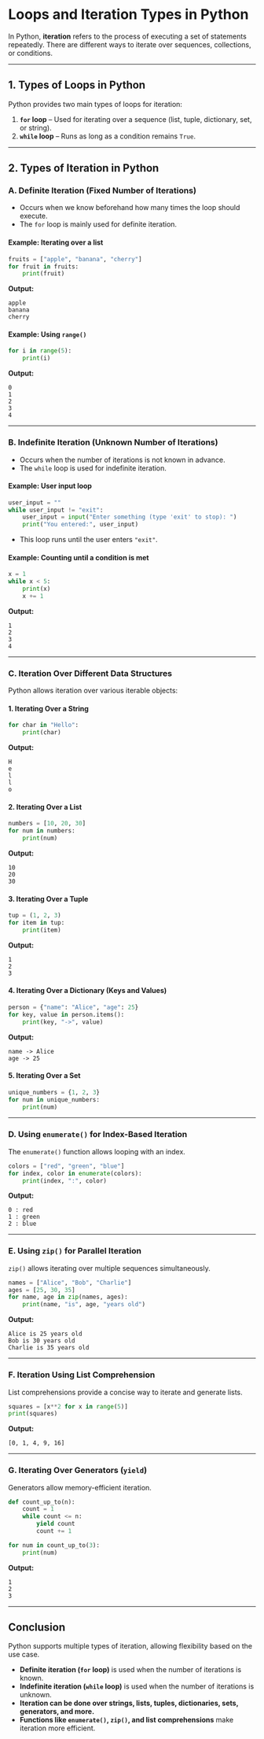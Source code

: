 # **Loops and Iteration Types in Python**  

In Python, **iteration** refers to the process of executing a set of statements repeatedly. There are different ways to iterate over sequences, collections, or conditions.  

---

## **1. Types of Loops in Python**
Python provides two main types of loops for iteration:  

1. **`for` loop** – Used for iterating over a sequence (list, tuple, dictionary, set, or string).  
2. **`while` loop** – Runs as long as a condition remains `True`.  

---

## **2. Types of Iteration in Python**  

### **A. Definite Iteration (Fixed Number of Iterations)**
- Occurs when we know beforehand how many times the loop should execute.
- The `for` loop is mainly used for definite iteration.  

#### **Example:** Iterating over a list  
```python
fruits = ["apple", "banana", "cherry"]
for fruit in fruits:
    print(fruit)
```
**Output:**  
```
apple  
banana  
cherry  
```

#### **Example:** Using `range()`  
```python
for i in range(5):
    print(i)
```
**Output:**  
```
0  
1  
2  
3  
4  
```

---

### **B. Indefinite Iteration (Unknown Number of Iterations)**
- Occurs when the number of iterations is not known in advance.
- The `while` loop is used for indefinite iteration.  

#### **Example:** User input loop  
```python
user_input = ""
while user_input != "exit":
    user_input = input("Enter something (type 'exit' to stop): ")
    print("You entered:", user_input)
```
- This loop runs until the user enters `"exit"`.

#### **Example:** Counting until a condition is met  
```python
x = 1
while x < 5:
    print(x)
    x += 1
```
**Output:**  
```
1  
2  
3  
4  
```

---

### **C. Iteration Over Different Data Structures**
Python allows iteration over various iterable objects:  

#### **1. Iterating Over a String**  
```python
for char in "Hello":
    print(char)
```
**Output:**  
```
H  
e  
l  
l  
o  
```

#### **2. Iterating Over a List**  
```python
numbers = [10, 20, 30]
for num in numbers:
    print(num)
```
**Output:**  
```
10  
20  
30  
```

#### **3. Iterating Over a Tuple**  
```python
tup = (1, 2, 3)
for item in tup:
    print(item)
```
**Output:**  
```
1  
2  
3  
```

#### **4. Iterating Over a Dictionary (Keys and Values)**  
```python
person = {"name": "Alice", "age": 25}
for key, value in person.items():
    print(key, "->", value)
```
**Output:**  
```
name -> Alice  
age -> 25  
```

#### **5. Iterating Over a Set**  
```python
unique_numbers = {1, 2, 3}
for num in unique_numbers:
    print(num)
```

---

### **D. Using `enumerate()` for Index-Based Iteration**
The `enumerate()` function allows looping with an index.  

```python
colors = ["red", "green", "blue"]
for index, color in enumerate(colors):
    print(index, ":", color)
```
**Output:**  
```
0 : red  
1 : green  
2 : blue  
```

---

### **E. Using `zip()` for Parallel Iteration**
`zip()` allows iterating over multiple sequences simultaneously.  

```python
names = ["Alice", "Bob", "Charlie"]
ages = [25, 30, 35]
for name, age in zip(names, ages):
    print(name, "is", age, "years old")
```
**Output:**  
```
Alice is 25 years old  
Bob is 30 years old  
Charlie is 35 years old  
```

---

### **F. Iteration Using List Comprehension**
List comprehensions provide a concise way to iterate and generate lists.  

```python
squares = [x**2 for x in range(5)]
print(squares)
```
**Output:**  
```
[0, 1, 4, 9, 16]  
```

---

### **G. Iterating Over Generators (`yield`)**
Generators allow memory-efficient iteration.  

```python
def count_up_to(n):
    count = 1
    while count <= n:
        yield count
        count += 1

for num in count_up_to(3):
    print(num)
```
**Output:**  
```
1  
2  
3  
```

---

## **Conclusion**
Python supports multiple types of iteration, allowing flexibility based on the use case.  
- **Definite iteration (`for` loop)** is used when the number of iterations is known.  
- **Indefinite iteration (`while` loop)** is used when the number of iterations is unknown.  
- **Iteration can be done over strings, lists, tuples, dictionaries, sets, generators, and more.**  
- **Functions like `enumerate()`, `zip()`, and list comprehensions** make iteration more efficient.
